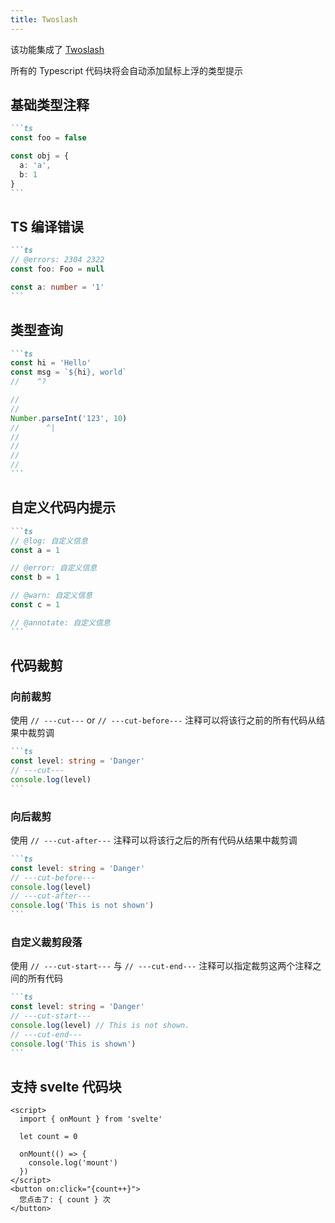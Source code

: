 ```yaml
---
title: Twoslash
---
```


该功能集成了 [Twoslash](https://github.com/twoslashes/twoslash)

所有的 Typescript 代码块将会自动添加鼠标上浮的类型提示

## 基础类型注释

````md live
```ts
const foo = false

const obj = {
  a: 'a',
  b: 1
}
```
````

## TS 编译错误

````md live
```ts
// @errors: 2304 2322
const foo: Foo = null

const a: number = '1'
```
````

## 类型查询

````md live
```ts
const hi = 'Hello'
const msg = `${hi}, world`
//    ^?

//
//
Number.parseInt('123', 10)
//      ^|
//
//
//
//
```
````

## 自定义代码内提示

````md live
```ts
// @log: 自定义信息
const a = 1

// @error: 自定义信息
const b = 1

// @warn: 自定义信息
const c = 1

// @annotate: 自定义信息
```
````

## 代码裁剪

### 向前裁剪

使用 `// ---cut---` or `// ---cut-before---` 注释可以将该行之前的所有代码从结果中裁剪调

````md live
```ts
const level: string = 'Danger'
// ---cut---
console.log(level)
```
````


### 向后裁剪

使用 `// ---cut-after---` 注释可以将该行之后的所有代码从结果中裁剪调

````md live
```ts
const level: string = 'Danger'
// ---cut-before---
console.log(level)
// ---cut-after---
console.log('This is not shown')
```
````

### 自定义裁剪段落

使用 `// ---cut-start---` 与 `// ---cut-end---` 注释可以指定裁剪这两个注释之间的所有代码

````md live
```ts
const level: string = 'Danger'
// ---cut-start---
console.log(level) // This is not shown.
// ---cut-end---
console.log('This is shown')
```
````

## 支持 svelte 代码块

```svelte
<script>
  import { onMount } from 'svelte'

  let count = 0

  onMount(() => {
    console.log('mount')
  })
</script>
<button on:click="{count++}">
  您点击了: { count } 次
</button>
```